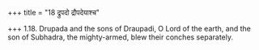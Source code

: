+++
title = "18 द्रुपदो द्रौपदेयाश्च"

+++
1.18. Drupada and the sons of Draupadi, O Lord of the earth, and the son
of Subhadra, the mighty-armed, blew their conches separately.
